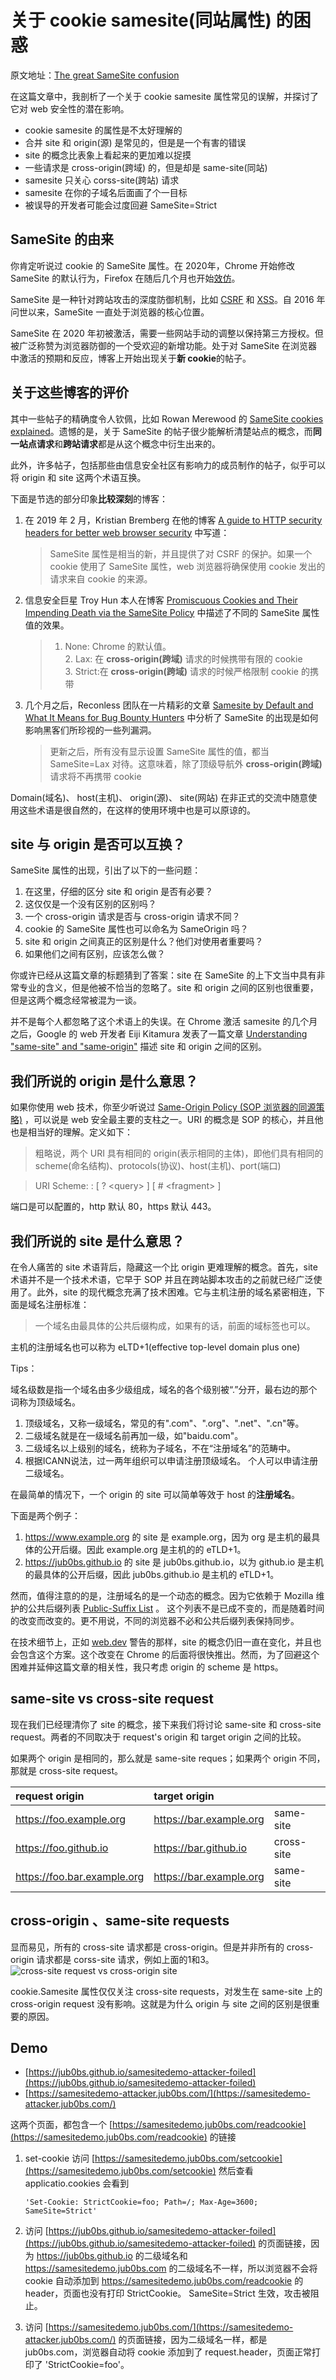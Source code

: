 # 关于 cookie samesite(同站属性) 的困惑

原文地址：[The great SameSite confusion](https://jub0bs.com/posts/2021-01-29-great-samesite-confusion/)

在这篇文章中，我剖析了一个关于 cookie samesite 属性常见的误解，并探讨了它对 web 安全性的潜在影响。

* cookie samesite 的属性是不太好理解的
* 合并 site 和 origin(源) 是常见的，但是是一个有害的错误
* site 的概念比表象上看起来的更加难以捉摸
* 一些请求是 cross-origin(跨域) 的，但是却是 same-site(同站)
* samesite 只关心 corss-site(跨站) 请求
* samesite 在你的子域名后面画了个一目标
* 被误导的开发者可能会过度回避 SameSite=Strict

## SameSite 的由来

你肯定听说过 cookie 的 SameSite 属性。在 2020年，Chrome 开始修改 SameSite 的默认行为，Firefox 在随后几个月也开始[效仿](https://hacks.mozilla.org/2020/08/changes-to-samesite-cookie-behavior/)。

SameSite 是一种针对跨站攻击的深度防御机制，比如 [CSRF](https://owasp.org/www-community/attacks/csrf) 和 [XSS](https://www.scip.ch/en/?labs.20160414)。自 2016 年问世以来，SameSite 一直处于浏览器的核心位置。

SameSite 在 2020 年初被激活，需要一些网站手动的调整以保持第三方授权。但被广泛称赞为浏览器防御的一个受欢迎的新增功能。处于对 SameSite 在浏览器中激活的预期和反应，博客上开始出现关于**新 cookie**的帖子。

## 关于这些博客的评价

其中一些帖子的精确度令人钦佩，比如 Rowan Merewood 的 [SameSite cookies explained](https://web.dev/samesite-cookies-explained/)。遗憾的是，关于 SameSite 的帖子很少能解析清楚站点的概念，而**同一站点请求**和**跨站请求**都是从这个概念中衍生出来的。

此外，许多帖子，包括那些由信息安全社区有影响力的成员制作的帖子，似乎可以将 origin 和 site 这两个术语互换。

下面是节选的部分印象**比较深刻**的博客：

1. 在 2019 年 2 月，Kristian Bremberg 在他的博客 [A guide to HTTP security headers for better web browser security](https://blog.detectify.com/2019/02/05/guide-http-security-headers-for-better-web-browser-security/) 中写道：

    > SameSite 属性是相当的新，并且提供了对 CSRF 的保护。如果一个 cookie 使用了 SameSite 属性，web 浏览器将确保使用 cookie 发出的请求来自 cookie 的来源。

1. 信息安全巨星 Troy Hun 本人在博客 [Promiscuous Cookies and Their Impending Death via the SameSite Policy](https://www.troyhunt.com/promiscuous-cookies-and-their-impending-death-via-the-samesite-policy/) 中描述了不同的 SameSite 属性值的效果。

    >  1. None: Chrome 的默认值。<br/>2. Lax: 在 **cross-origin(跨域)** 请求的时候携带有限的 cookie<br/>3. Strict:在 **cross-origin(跨域)** 请求的时候严格限制 cookie 的携带

1. 几个月之后，Reconless 团队在一片精彩的文章 [Samesite by Default and What It Means for Bug Bounty Hunters](https://blog.reconless.com/samesite-by-default/) 中分析了 SameSite 的出现是如何影响黑客们所珍视的一些列漏洞。

    > 更新之后，所有没有显示设置 SameSite 属性的值，都当 SameSite=Lax 对待。这意味着，除了顶级导航外 **cross-origin(跨域)** 请求将不再携带 cookie

Domain(域名)、 host(主机)、 origin(源)、 site(网站) 在非正式的交流中随意使用这些术语是很自然的，在这样的使用环境中也是可以原谅的。

## site 与 origin 是否可以互换？

SameSite 属性的出现，引出了以下的一些问题：

1. 在这里，仔细的区分 site 和 origin 是否有必要？
1. 这仅仅是一个没有区别的区别吗？
1. 一个 cross-origin 请求是否与 cross-origin 请求不同？
1. cookie 的 SameSite 属性也可以命名为 SameOrigin 吗？
1. site 和 origin 之间真正的区别是什么？他们对使用者重要吗？
1. 如果他们之间有区别，应该怎么做？

你或许已经从这篇文章的标题猜到了答案：site 在 SameSite 的上下文当中具有非常专业的含义，但是他被不恰当的忽略了。site 和 origin 之间的区别也很重要，但是这两个概念经常被混为一谈。

并不是每个人都忽略了这个术语上的失误。在 Chrome 激活 samesite 的几个月之后，Google 的 web 开发者 Eiji Kitamura 发表了一篇文章 [Understanding "same-site" and "same-origin"](https://web.dev/same-site-same-origin/) 描述 site 和 origin 之间的区别。

## 我们所说的 origin 是什么意思？

如果你使用 web 技术，你至少听说过 [Same-Origin Policy (SOP 浏览器的同源策略)](https://developer.mozilla.org/zh-CN/docs/Web/Security/Same-origin_policy) ，可以说是 web 安全最主要的支柱之一。URI 的概念是 SOP 的核心，并且他也是相当好的理解。定义如下：

   > 粗略说，两个 URI 具有相同的 origin(表示相同的主体)，即他们具有相同的scheme(命名结构)、protocols(协议)、host(主机)、port(端口)

   > URI Scheme: <scheme name> : <hierarchical part> [ ? \<query\> ] [ # \<fragment\> ]

端口是可以配置的，http 默认 80，https 默认 443。

## 我们所说的 site 是什么意思？

在令人痛苦的 site 术语背后，隐藏这一个比 origin 更难理解的概念。首先，site 术语并不是一个技术术语，它早于 SOP 并且在跨站脚本攻击的之前就已经广泛使用了。此外，site 的现代概念充满了技术困难。它与主机注册的域名紧密相连，下面是域名注册标准：

   > 一个域名由最具体的公共后缀构成，如果有的话，前面的域标签也可以。

主机的注册域名也可以称为 eLTD+1(effective top-level domain plus one)

Tips：

域名级数是指一个域名由多少级组成，域名的各个级别被“.”分开，最右边的那个词称为顶级域名。

1. 顶级域名，又称一级域名，常见的有".com"、".org"、".net"、".cn"等。
1. 二级域名就是在一级域名前再加一级，如"baidu.com"。
1. 二级域名以上级别的域名，统称为子域名，不在“注册域名”的范畴中。
1. 根据ICANN说法，过一两年组织可以申请注册顶级域名。
个人可以申请注册二级域名。


在最简单的情况下，一个 origin 的 site 可以简单等效于 host 的**注册域名**。

下面是两个例子：

1. https://www.example.org 的 site 是 example.org，因为 org 是主机的最具体的公开后缀。因此 example.org 是主机的的 eTLD+1。
1. https://jub0bs.github.io 的 site 是 jub0bs.github.io，以为 github.io 是主机的最具体的公开后缀，因此 jub0bs.github.io 是主机的 eTLD+1。

然而，值得注意的的是，注册域名的是一个动态的概念。因为它依赖于 Mozilla 维护的公共后缀列表 [Public-Suffix List](https://publicsuffix.org/list/) 。 这个列表不是已成不变的，而是随着时间的改变而改变的。更不用说，不同的浏览器不必和公共后缀列表保持同步。

在技术细节上，正如 [web.dev](https://web.dev/schemeful-samesite/) 警告的那样，site 的概念仍旧一直在变化，并且也会包含这个方案。这个改变在 Chrome 的后面将很快推出。然而，为了回避这个困难并延伸这篇文章的相关性，我只考虑 origin 的 scheme 是 https。 

## same-site vs cross-site request

现在我们已经理清你了 site 的概念，接下来我们将讨论 same-site 和 cross-site request。两者的不同取决于  request's origin 和 target origin 之间的比较。

如果两个 origin 是相同的，那么就是 same-site reques；如果两个 origin 不同，那就是 cross-site request。

|request origin| target origin||
|:---|:---|:---|
|https://foo.example.org|https://bar.example.org| same-site|
|https://foo.github.io|https://bar.github.io| cross-site|
|https://foo.bar.example.org|https://bar.example.org| same-site|

## cross-origin 、same-site requests

显而易见，所有的 cross-site 请求都是 cross-origin。但是并非所有的 cross-origin 请求都是 corss-site 请求，例如上面的1和3。
![cross-site request vs cross-origin site](./cor_vs_csr.svg)


cookie.Samesite 属性仅仅关注 cross-site requests，对发生在 same-site 上的 cross-origin request 没有影响。这就是为什么 origin 与 site 之间的区别是很重要的原因。

## Demo

* [https://jub0bs.github.io/samesitedemo-attacker-foiled](https://jub0bs.github.io/samesitedemo-attacker-foiled)
* [https://samesitedemo-attacker.jub0bs.com/](https://samesitedemo-attacker.jub0bs.com/)

这两个页面，都包含一个 [https://samesitedemo.jub0bs.com/readcookie](https://samesitedemo.jub0bs.com/readcookie) 的链接

1. set-cookie 访问 [https://samesitedemo.jub0bs.com/setcookie](https://samesitedemo.jub0bs.com/setcookie) 然后查看 applicatio.cookies 会看到
    
    ```
    'Set-Cookie: StrictCookie=foo; Path=/; Max-Age=3600; SameSite=Strict'
    ```
   
1. 访问 [https://jub0bs.github.io/samesitedemo-attacker-foiled](https://jub0bs.github.io/samesitedemo-attacker-foiled) 的页面链接，因为 https://jub0bs.github.io 的二级域名和 https://samesitedemo.jub0bs.com 的二级域名不一样，所以浏览器不会将 cookie 自动添加到 https://samesitedemo.jub0bs.com/readcookie 的 header，页面也没有打印 StrictCookie。 SameSite=Strict 生效，攻击被阻止。

1. 访问 [https://samesitedemo.jub0bs.com/](https://samesitedemo-attacker.jub0bs.com/) 的页面链接，因为二级域名一样，都是 jub0bs.com，浏览器自动将 cookie 添加到了 request.header，页面正常打印了 'StrictCookie=foo'。
